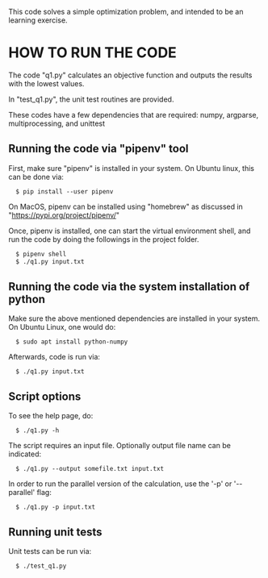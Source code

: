 This code solves a simple optimization problem, and intended to be an learning exercise.


# HOW TO RUN THE CODE

The code "q1.py" calculates an objective function and outputs the results with the lowest values.

In "test_q1.py", the unit test routines are provided.

These codes have a few dependencies that are required: numpy, argparse, multiprocessing, and unittest

##  Running the code via "pipenv" tool

First, make sure "pipenv" is installed in your system. On Ubuntu linux, this can be done via:

```
  $ pip install --user pipenv
```

On MacOS, pipenv can be installed using "homebrew" as discussed in "https://pypi.org/project/pipenv/"

Once, pipenv is installed, one can start the virtual environment shell, and run the code by doing the followings in the project folder.

```sh
  $ pipenv shell
  $ ./q1.py input.txt
```

##  Running the code via the system installation of python

Make sure the above mentioned dependencies are installed in your system. On Ubuntu Linux, one would do:

```
  $ sudo apt install python-numpy
```

Afterwards, code is run via:

```
  $ ./q1.py input.txt
```

##  Script options

To see the help page, do:
```
  $ ./q1.py -h
```

The script requires an input file. Optionally output file name can be indicated:
```
  $ ./q1.py --output somefile.txt input.txt
```

In order to run the parallel version of the calculation, use the '-p' or '--parallel' flag:
```
  $ ./q1.py -p input.txt
```

## Running unit tests

Unit tests can be run via:
```
  $ ./test_q1.py
```
